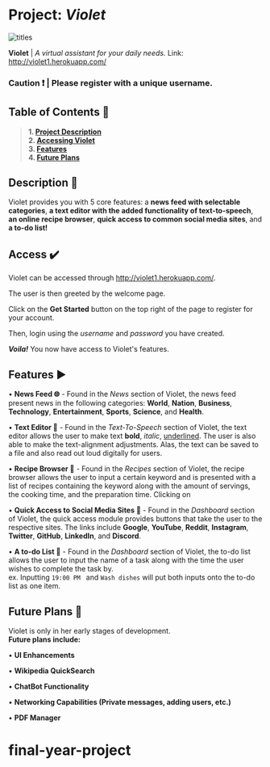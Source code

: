 # Project: *Violet*
![titles](https://user-images.githubusercontent.com/58658294/105815250-3964f800-5fe5-11eb-8a46-f1d15feeb438.png)



**Violet** |  *A virtual assistant for your daily needs.*
Link: http://violet1.herokuapp.com/


### Caution :heavy_exclamation_mark: | Please register with a unique username.


## Table of Contents :scroll:
> **1. [Project Description](#description)**\
> **2. [Accessing Violet](#access)**\
> **3. [Features](#features)**\
> **4. [Future Plans](#future-plans)**

<a name="description"></a>
## Description :blue_book:
Violet provides you with 5 core features: a **news feed with selectable categories**, 
**a text editor with the added functionality of text-to-speech**, **an online recipe browser**, **quick access to common social media sites**, and **a to-do list!**

## Access :heavy_check_mark:
<a name="access"></a>
Violet can be accessed through http://violet1.herokuapp.com/.

The user is then greeted by the welcome page.

Click on the **Get Started** button on the top right of the page to register for your account.

Then, login using the *username* and *password* you have created.

***Voila!*** You now have access to Violet's features.
<a name="features"></a>
## Features :arrow_forward:

• **News Feed :globe_with_meridians:** - Found in the *News* section of Violet, the news feed present news in the following categories: **World**, **Nation**, **Business**, **Technology**, **Entertainment**, **Sports**, **Science**, and **Health**.

• **Text Editor :file_folder:** - Found in the *Text-To-Speech* section of Violet, the text editor allows the user to make text **bold**, *italic*, <u>underlined</u>. The user is also able to make the text-alignment adjustments. Alas, the text can be saved to a file and also read out loud digitally for users.

• **Recipe Browser :tomato:** - Found in the *Recipes* section of Violet, the recipe browser allows the user to input a certain keyword and is presented with a list of recipes containing the keyword along with the amount of servings, the cooking time, and the preparation time. Clicking on 

• **Quick Access to Social Media Sites :speech_balloon:** - Found in the *Dashboard* section of Violet, the quick access module provides buttons that take the user to the respective sites. The links include **Google**, **YouTube**, **Reddit**, **Instagram**, **Twitter**, **GitHub**, **LinkedIn**, and **Discord**.

• **A to-do List :page_facing_up:** - Found in the *Dashboard* section of Violet, the to-do list allows the user to input the name of a task along with the time the user wishes to complete the task by.\
  ex. Inputting `19:00 PM ` and `Wash dishes` will put both inputs onto the to-do list as one item.
  

<a name="future-plans"></a>
## Future Plans :rocket:
Violet is only in her early stages of development. \
**Future plans include:** 

• **UI Enhancements**

• **Wikipedia QuickSearch**

• **ChatBot Functionality**

• **Networking Capabilities (Private messages, adding users, etc.)**

• **PDF Manager**




# final-year-project
